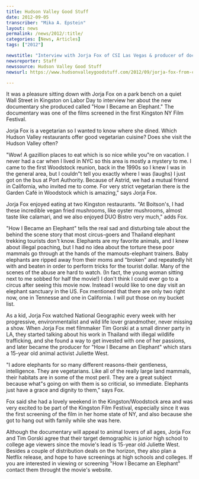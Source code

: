 ```yaml
---
title: Hudson Valley Good Stuff
date: 2012-09-05
transcriber: "Mika A. Epstein"
layout: news
permalink: /news/2012/:title/
categories: [News, Articles]
tags: ["2012"]

newstitle: "Interview with Jorja Fox of CSI Las Vegas & producer of documentary 'How I Became an Elephant'"
newsreporter: Staff
newssource: Hudson Valley Good Stuff
newsurl: https://www.hudsonvalleygoodstuff.com/2012/09/jorja-fox-from-csi-las-vegas-in-kingston-to-promote-how-i-became-an-elephant.html

---
```


It was a pleasure sitting down with Jorja Fox on a park bench on a quiet Wall Street in Kingston on Labor Day to interview her about the new documentary she produced called "How I Became an Elephant." The documentary was one of the films screened in the first Kingston NY Film Festival.

Jorja Fox is a vegetarian so I wanted to know where she dined. Which Hudson Valley restaurants offer good vegetarian cuisine? Does she visit the Hudson Valley often?

"Wow! A gazillion places to eat which is so nice while you"re on vacation. I never had a car when I lived in NYC so this area is mostly a mystery to me. I came to the first Woodstock reunion, back in the 1990s so I knew I was in the general area, but I couldn"t tell you exactly where I was (laughs) I just got on the bus at Port Authority. Because of Astrid, we had a mutual friend in California, who invited me to come. For very strict vegetarian there is the Garden Café in Woodstock which is amazing," says Jorja Fox.

Jorja Fox enjoyed eating at two Kingston restaurants. "At Boitson's, I had these incredible vegan fried mushrooms, like oyster mushrooms, almost taste like calamari, and we also enjoyed DUO Bistro very much," adds Fox.

"How I Became an Elephant" tells the real sad and disturbing tale about the behind the scene story that most circus-goers and Thailand elephant trekking tourists don't know. Elephants are my favorite animals, and I knew about illegal poaching, but I had no idea about the torture these poor mammals go through at the hands of the mamouts-elephant trainers. Baby elephants are ripped away from their moms and "broken" and repeatedly hit with and beaten in order to perform tricks for the tourist dollar. Many of the scenes of the abuse are hard to watch. (In fact, the young woman sitting next to me sobbed for half the movie!) I don't think I could ever go to a circus after seeing this movie now. Instead I would like to one day visit an elephant sanctuary in the US. Fox mentioned that there are only two right now, one in Tennesse and one in California. I will put those on my bucket list.

As a kid, Jorja Fox watched National Geographic every week with her progressive, environmentalist and wild life lover grandmother, never missing a show. When Jorja Fox met filmmaker Tim Gorski at a small dinner party in LA, they started talking about his work in Thailand with illegal wildlife trafficking, and she found a way to get invested with one of her passions, and later became the producer for "How I Became an Elephant" which stars a 15-year old animal activist Juliette West.

"I adore elephants for so many different reasons-their gentleness, intelligence. They are vegetarians. Like all of the really large land mammals, their habitats are in some of the most peril. They are a great subject because what"s going on with them is so criticial, so immediate. Elephants just have a grace and dignity to them," says Fox.

Fox said she had a lovely weekend in the Kingston/Woodstock area and was very excited to be part of the Kingston Film Festival, especially since it was the first screening of the film in her home state of NY, and also because she got to hang out with family while she was here.

Although the documentary will appeal to animal lovers of all ages, Jorja Fox and Tim Gorski agree that their target demographic is junior high school to college age viewers since the movie's lead is 15-year old Juliette West. Besides a couple of distribution deals on the horizon, they also plan a Netflix release, and hope to have screenings at high schools and colleges. If you are interested in viewing or screening "How I Became an Elephant" contact them throught the movie's website.
